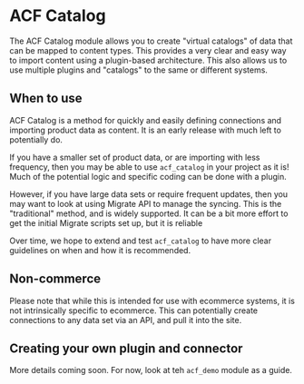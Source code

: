 # ACF Catalog
The ACF Catalog module allows you to create "virtual catalogs" of data that can be mapped to content types. This provides a very clear and easy way to import content using a plugin-based architecture. This also allows us to use multiple plugins and "catalogs" to the same or different systems.

## When to use
ACF Catalog is a method for quickly and easily defining connections and importing product data as content. It is an early release with much left to potentially do. 

If you have a smaller set of product data, or are importing with less frequency, then you may be able to use `acf_catalog` in your project as it is! Much of the potential logic and specific coding can be done with a plugin.

However, if you have large data sets or require frequent updates, then you may want to look at using Migrate API to manage the syncing. This is the "traditional" method, and is widely supported. It can be a bit more effort to get the initial Migrate scripts set up, but it is reliable

Over time, we hope to extend and test `acf_catalog` to have more clear guidelines on when and how it is recommended.

## Non-commerce
Please note that while this is intended for use with ecommerce systems, it is not intrinsically specific to ecommerce. This can potentially create connections to any data set via an API, and pull it into the site.

## Creating your own plugin and connector
More details coming soon. For now, look at teh `acf_demo` module as a guide.